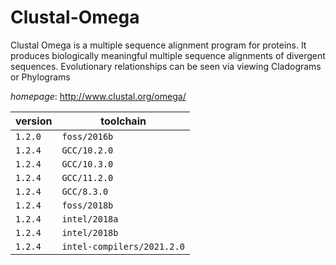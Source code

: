 # Clustal-Omega

Clustal Omega is a multiple sequence alignment  program for proteins. It produces biologically meaningful multiple  sequence alignments of divergent sequences. Evolutionary relationships  can be seen via viewing Cladograms or Phylograms

*homepage*: <http://www.clustal.org/omega/>

version | toolchain
--------|----------
``1.2.0`` | ``foss/2016b``
``1.2.4`` | ``GCC/10.2.0``
``1.2.4`` | ``GCC/10.3.0``
``1.2.4`` | ``GCC/11.2.0``
``1.2.4`` | ``GCC/8.3.0``
``1.2.4`` | ``foss/2018b``
``1.2.4`` | ``intel/2018a``
``1.2.4`` | ``intel/2018b``
``1.2.4`` | ``intel-compilers/2021.2.0``
